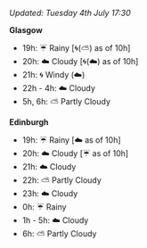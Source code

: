 *Updated: Tuesday 4th July 17:30*

**Glasgow**

* 19h: :umbrella: Rainy [:cyclone:(:partly_sunny:) as of 10h]
* 20h: :cloud: Cloudy [:cyclone:(:cloud:) as of 10h]
* 21h: :cyclone: Windy (:cloud:)
* 22h - 4h: :cloud: Cloudy
* 5h, 6h: :partly_sunny: Partly Cloudy

**Edinburgh**

* 19h: :umbrella: Rainy [:cloud: as of 10h]
* 20h: :cloud: Cloudy [:umbrella: as of 10h]
* 21h: :cloud: Cloudy
* 22h: :partly_sunny: Partly Cloudy
* 23h: :cloud: Cloudy
* 0h: :umbrella: Rainy
* 1h - 5h: :cloud: Cloudy
* 6h: :partly_sunny: Partly Cloudy
